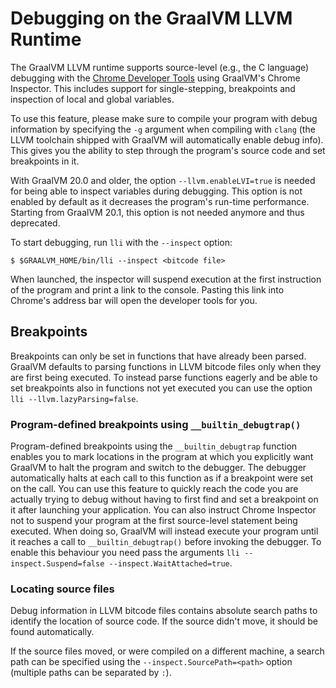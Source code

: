 # Debugging on the GraalVM LLVM Runtime

The GraalVM LLVM runtime supports source-level (e.g., the C language) debugging with the
[Chrome Developer Tools](https://developers.google.com/web/tools/chrome-devtools/) using GraalVM's
Chrome Inspector. This includes support for single-stepping, breakpoints and inspection of local
and global variables.

To use this feature, please make sure to compile your program with debug information by specifying the `-g`
argument when compiling with `clang` (the LLVM toolchain shipped with GraalVM will automatically enable
debug info). This gives you the ability to step through the program's source code and set breakpoints in it.

With GraalVM 20.0 and older, the option `--llvm.enableLVI=true` is needed for being able to inspect variables
during debugging. This option is not enabled by default as it decreases the program's run-time performance.
Starting from GraalVM 20.1, this option is not needed anymore and thus deprecated.

To start debugging, run `lli` with the `--inspect` option:
```
$ $GRAALVM_HOME/bin/lli --inspect <bitcode file>
```

When launched, the inspector will suspend execution at the first instruction of the program and print
a link to the console. Pasting this link into Chrome's address bar will open the developer tools for you.

## Breakpoints

Breakpoints can only be set in functions that have already been parsed. GraalVM defaults to parsing
functions in LLVM bitcode files only when they are first being executed. To instead parse functions
eagerly and be able to set breakpoints also in functions not yet executed you can use the option
`lli --llvm.lazyParsing=false`.

### Program-defined breakpoints using `__builtin_debugtrap()`

Program-defined breakpoints using the `__builtin_debugtrap` function enables you to mark locations in the program at which you explicitly want GraalVM to halt the program and switch to the debugger. The debugger automatically halts at each call
to this function as if a breakpoint were set on the call. You can use this feature to quickly reach the
code you are actually trying to debug without having to first find and set a breakpoint on it after
launching your application. You can also instruct Chrome Inspector not to suspend your program at the first
source-level statement being executed. When doing so, GraalVM will instead execute your program until it
reaches a call to `__builtin_debugtrap()` before invoking the debugger. To enable this behaviour you need
pass the arguments `lli --inspect.Suspend=false --inspect.WaitAttached=true`.

### Locating source files

Debug information in LLVM bitcode files contains absolute search paths to identify the
location of source code. If the source didn't move, it should be found automatically.

If the source files moved, or were compiled on a different machine, a search path can be
specified using the `--inspect.SourcePath=<path>` option (multiple paths can be separated
by `:`).
